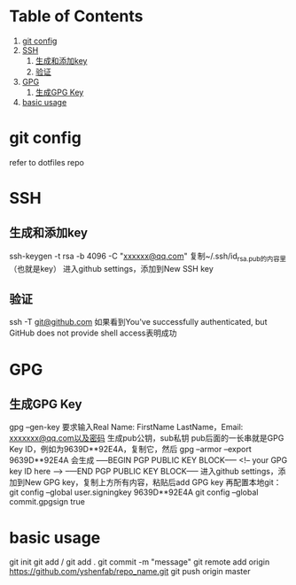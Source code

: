 
# Table of Contents

1.  [git config](#org1cc4f5f)
2.  [SSH](#org10c4877)
    1.  [生成和添加key](#org182f974)
    2.  [验证](#orgd926085)
3.  [GPG](#orga4a33ae)
    1.  [生成GPG Key](#org55e1252)
4.  [basic usage](#orgfade340)



<a id="org1cc4f5f"></a>

# git config

refer to dotfiles repo


<a id="org10c4877"></a>

# SSH


<a id="org182f974"></a>

## 生成和添加key

ssh-keygen -t rsa -b 4096 -C "xxxxxx@qq.com"
复制~/.ssh/id<sub>rsa.pub的内容里</sub>（也就是key）
进入github settings，添加到New SSH key


<a id="orgd926085"></a>

## 验证

ssh -T git@github.com
如果看到You've successfully authenticated, but GitHub does not provide shell access表明成功


<a id="orga4a33ae"></a>

# GPG


<a id="org55e1252"></a>

## 生成GPG Key

gpg &#x2013;gen-key
要求输入Real Name: FirstName LastName，Email: xxxxxxx@qq.com以及密码
生成pub公钥，sub私钥
pub后面的一长串就是GPG Key ID，例如为9639D\*\*92E4A，复制它，然后
gpg &#x2013;armor &#x2013;export 9639D\*\*92E4A
会生成
&#x2013;&#x2014;BEGIN PGP PUBLIC KEY BLOCK&#x2013;&#x2014; 
<!&#x2013; your GPG key ID here &#x2013;>
&#x2013;&#x2014;END PGP PUBLIC KEY BLOCK&#x2013;&#x2014;
进入github settings，添加到New GPG key，复制上方所有内容，粘贴后add GPG key
再配置本地git：
git config &#x2013;global user.signingkey 9639D\*\*92E4A
git config &#x2013;global commit.gpgsign true


<a id="orgfade340"></a>

# basic usage

git init
git add <file> / git add .
git commit -m "message"
git remote add origin <https://github.com/yshenfab/repo_name.git>
git push origin master

